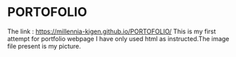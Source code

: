 # PORTOFOLIO
 The link : https://millennia-kigen.github.io/PORTOFOLIO/
This is my first attempt for portfolio webpage
I have only used html as instructed.The image file present is my picture.
